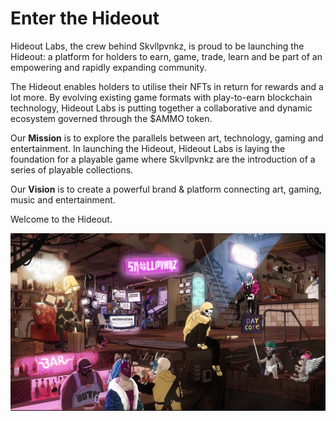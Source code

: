 # Enter the Hideout

Hideout Labs, the crew behind Skvllpvnkz, is proud to be launching the Hideout: a platform for holders to earn, game, trade, learn and be part of an empowering and rapidly expanding community.

The Hideout enables holders to utilise their NFTs in return for rewards and a lot more. By evolving existing game formats with play-to-earn blockchain technology, Hideout Labs is putting together a collaborative and dynamic ecosystem governed through the $AMMO token.

Our **Mission** is to explore the parallels between art, technology, gaming and entertainment. In launching the Hideout, Hideout Labs is laying the foundation for a playable game where Skvllpvnkz are the introduction of a series of playable collections.

Our **Vision** is to create a powerful brand & platform connecting art, gaming, music and entertainment.

Welcome to the Hideout.

![](../.gitbook/assets/new.png)
